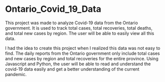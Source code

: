 # Ontario_Covid_19_Data
This project was made to analyze Covid-19 data from the Ontario government. It is used to track total cases, total recoveries, total deaths, and total new cases by region. The user will be able to easily view all this data.

I had the idea to create this project when I realized this data was not easy to find. The daily reports from the Ontario government only include total cases and new cases by region and total recoveries for the entire province. Using Javascript and Python, the user will be able to read and understand the covid-19 data easily and get a better understanding of the current pandemic.
